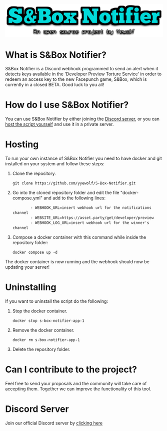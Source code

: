 <p align="center"><img src="logo.png" align="middle"></img></p>

# What is S&Box Notifier?
S&Box Notifier is a Discord webhook programmed to send an alert when it detects keys available in the 'Developer Preview Torture Service' in order to redeem an access key to the new Facepunch game, S&Box, which is currently in a closed BETA. Good luck to you all!

# How do I use S&Box Notifier?
You can use S&Box Notifier by either joining the <a title="Discord server" href="https://discord.gg/jyy8HMdbEA">Discord server</a>, or you can [host the script yourself](#hosting) and use it in a private server. 

# Hosting
To run your own instance of S&Box Notifier you need to have docker and git installed on your system and follow these steps:

1. Clone the repository.
    ```
    git clone https://github.com/yyewolf/S-Box-Notifier.git
    ```
2. Go into the cloned repository folder and edit the file "docker-compose.yml" and add to the following lines:
    ```
            - WEBHOOK_URL=insert webhook url for the notifications channel
            - WEBSITE_URL=https://asset.party/get/developer/preview
            - WEBHOOK_LOG_URL=insert webhook url for the winner's channel
    ```
3. Compose a docker container with this command while inside the repository folder:
    ```
    docker compose up -d
    ```

The docker container is now running and the webhook should now be updating your server!

# Uninstalling
If you want to uninstall the script do the following:

1. Stop the docker container.
    ```
    docker stop s-box-notifier-app-1
    ```

2. Remove the docker container.
    ```
    docker rm s-box-notifier-app-1
    ```
3. Delete the repository folder.

# Can I contribute to the project?
Feel free to send your proposals and the community will take care of accepting them. Together we can improve the functionality of this tool.

# Discord Server
Join our official Discord server by <a title="Discord server" href="https://discord.gg/jyy8HMdbEA">clicking here</a>
